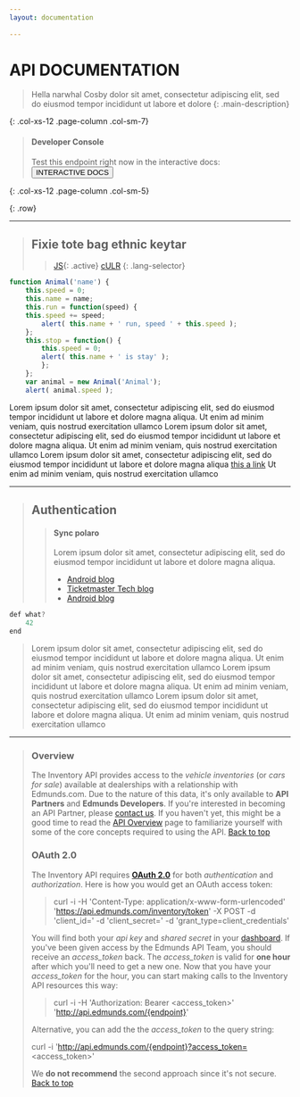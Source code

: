 ```yaml
---
layout: documentation
 
---
```


# API DOCUMENTATION

>
>Hella narwhal Cosby dolor sit amet, consectetur adipiscing elit, sed do eiusmod tempor incididunt ut labore et dolore 
>{: .main-description}
>
{: .col-xs-12 .page-column .col-sm-7}
>
>#### Developer Console
>Test this endpoint right now in the interactive docs:
><button class="btn btn-default"  markdown="1" >INTERACTIVE DOCS</button>
>
{: .col-xs-12 .page-column .col-sm-5}
>
{: .row}

-----------

>## Fixie tote bag ethnic keytar
>> [JS](#js){: .active}
>> [cULR](#cULR)
>>{: .lang-selector}
>>
~~~js
function Animal('name') {
    this.speed = 0;
    this.name = name;        
    this.run = function(speed) {
    this.speed += speed;
        alert( this.name + ' run, speed ' + this.speed );
    };        
    this.stop = function() {
        this.speed = 0;
        alert( this.name + ' is stay' );
        };
    };        
    var animal = new Animal('Animal');
    alert( animal.speed );    
~~~
>
Lorem ipsum dolor sit amet, consectetur adipiscing elit, sed do eiusmod tempor incididunt ut
labore et dolore magna aliqua. Ut enim ad minim veniam, quis nostrud exercitation ullamco
Lorem ipsum dolor sit amet, consectetur adipiscing elit, sed do eiusmod tempor incididunt ut
labore et dolore magna aliqua. Ut enim ad minim veniam, quis nostrud exercitation ullamco
Lorem ipsum dolor sit amet, consectetur adipiscing elit, sed do eiusmod tempor incididunt ut
labore et dolore magna aliqua [this a link](http://kramdown.gettalong.org) Ut enim ad minim veniam, quis nostrud exercitation ullamco
>
-----------
>
>## Authentication
>>#### Sync polaro
>>Lorem ipsum dolor sit amet, consectetur adipiscing elit, sed do eiusmod tempor incididunt ut
labore et dolore magna aliqua.
>>
>> * [Android blog](http://tech.ticketmaster.com)
>> * [Ticketmaster Tech blog](http://tech.ticketmaster.com)
>> * [Android blog](http://tech.ticketmaster.com)
>>
~~~js
def what?
    42
end
~~~
>
>Lorem ipsum dolor sit amet, consectetur adipiscing elit, sed do eiusmod tempor incididunt ut
labore et dolore magna aliqua. Ut enim ad minim veniam, quis nostrud exercitation ullamco
Lorem ipsum dolor sit amet, consectetur adipiscing elit, sed do eiusmod tempor incididunt ut
labore et dolore magna aliqua. Ut enim ad minim veniam, quis nostrud exercitation ullamco
Lorem ipsum dolor sit amet, consectetur adipiscing elit, sed do eiusmod tempor incididunt ut
labore et dolore magna aliqua. Ut enim ad minim veniam, quis nostrud exercitation ullamco
>
-----------
>
>### Overview
>The Inventory API provides access to the *vehicle inventories* (or *cars for sale*) available at dealerships with a relationship with Edmunds.com. 
Due to the nature of this data, it's only available to **API Partners** and **Edmunds Developers**. 
If you're interested in becoming an API Partner, please <a href="http://developer.edmunds.com/contact_us/" 
onclick="window.open(this.href,  null, 'height=1155, width=680, toolbar=0, location=0, status=1, scrollbars=1, resizable=1'); return false">contact us</a>.
>If you haven't yet, this might be a good time to read the [API Overview](/api-documentation/overview/) page to familiarize yourself with some of the core concepts required to using the API.<a name='sec-2'> </a>
>[Back to top](#top)
>
>### OAuth 2.0
>The Inventory API requires **[OAuth 2.0](http://aaronparecki.com/articles/2012/07/29/1/oauth2-simplified)** for 
both *authentication* and *authorization*. Here is how you would get an OAuth access token:
>
>>	curl -i -H 'Content-Type: application/x-www-form-urlencoded' 'https://api.edmunds.com/inventory/token' -X POST -d 'client_id=<api key>' -d 'client_secret=<shared secret>' -d 'grant_type=client_credentials'
>
>You will find both your *api key* and *shared secret* in your [dashboard](http://edmunds.mashery.com/apps/mykeys).
>If you've been given access by the Edmunds API Team, you should receive an _access\_token_ back. The _access\_token_ is valid for **one hour** after which you'll need to get a new one.
>Now that you have your _access\_token_ for the hour, you can start making calls to the Inventory API resources this way:
>
>>	curl -i -H 'Authorization: Bearer <access_token>' 'http://api.edmunds.com/{endpoint}'
>
>Alternative, you can add the the _access\_token_ to the query string:
>
>	curl -i 'http://api.edmunds.com/{endpoint}?access_token=<access_token>'
>
>We **do not recommend** the second approach since it's not secure.<a name='sec-3'> </a>
>[Back to top](#top)

